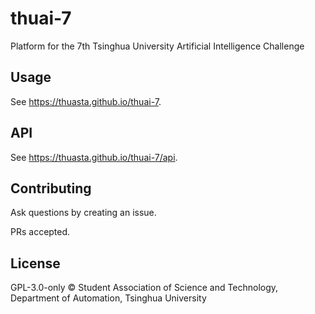 # thuai-7

Platform for the 7th Tsinghua University Artificial Intelligence Challenge

## Usage

See <https://thuasta.github.io/thuai-7>.

## API

See <https://thuasta.github.io/thuai-7/api>.

## Contributing

Ask questions by creating an issue.

PRs accepted.

## License

GPL-3.0-only © Student Association of Science and Technology, Department of Automation, Tsinghua University
